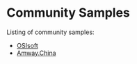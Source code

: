 # Community Samples
Listing of community samples:
* [OSIsoft](/Community%20Samples/OSIsoft/)
* [Amway.China](/Community%20Samples/Amway.China/)
